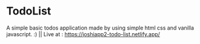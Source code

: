 # TodoList
A simple basic todos application made by using simple html css and vanilla javascript. :) ||
Live at : https://joshiapp2-todo-list.netlify.app/
